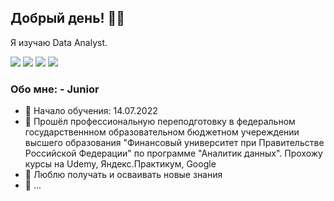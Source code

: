 ## Добрый день! 🙌🏻

Я изучаю Data Analyst. 

<img src="https://img.shields.io/badge/Python-000000? style=for-the-badge&logo=Python&logoColor=FFFFFF"/> <img src="https://img.shields.io/badge/SQL-000000? style=for-the-badge&logo=PostgreSQL&logoColor=FFFFFF"/> <img src="https://img.shields.io/badge/Pandas-000000? style=for-the-badge&logo=pandas&logoColor=FFFFFF"/> <img src="https://img.shields.io/badge/Google colab-000000? style=for-the-badge&logo=Google Colab&logoColor=FFFFFF"/>

### Обо мне: - Junior
* 🌄 Начало обучения: 14.07.2022
* 🌅 Прошёл профессиональную переподготовку в федеральном государственнном образовательном бюджетном учереждении высшего образования 
"Финансовый университет при Правительстве Российской Федерации" по программе "Аналитик данных". Прохожу курсы на Udemy, Яндекс.Практикум, Google
* 🌆 Люблю получать и осваивать новые знания
* 🌇 ...
